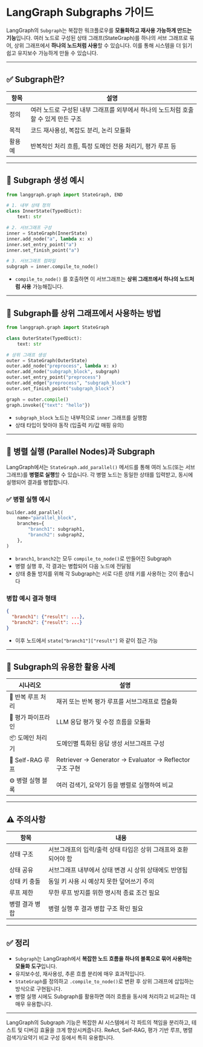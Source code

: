 # LangGraph Subgraphs 가이드

LangGraph의 `Subgraph`는 복잡한 워크플로우를 **모듈화하고 재사용 가능하게 만드는 기능**입니다. 여러 노드로 구성된 상태 그래프(StateGraph)를 하나의 서브 그래프로 묶어, 상위 그래프에서 **하나의 노드처럼 사용**할 수 있습니다. 이를 통해 시스템을 더 읽기 쉽고 유지보수 가능하게 만들 수 있습니다.

---

## ✅ Subgraph란?

| 항목    | 설명                                                                               |
| ------- | ---------------------------------------------------------------------------------- |
| 정의    | 여러 노드로 구성된 내부 그래프를 외부에서 하나의 노드처럼 호출할 수 있게 만든 구조 |
| 목적    | 코드 재사용성, 복잡도 분리, 논리 모듈화                                            |
| 활용 예 | 반복적인 처리 흐름, 특정 도메인 전용 처리기, 평가 루프 등                          |

---

## 🔧 Subgraph 생성 예시

```python
from langgraph.graph import StateGraph, END

# 1. 내부 상태 정의
class InnerState(TypedDict):
    text: str

# 2. 서브그래프 구성
inner = StateGraph(InnerState)
inner.add_node("a", lambda x: x)
inner.set_entry_point("a")
inner.set_finish_point("a")

# 3. 서브그래프 컴파일
subgraph = inner.compile_to_node()
```

- `compile_to_node()` 를 호출하면 이 서브그래프는 **상위 그래프에서 하나의 노드처럼 사용** 가능해집니다.

---

## 🧩 Subgraph를 상위 그래프에서 사용하는 방법

```python
from langgraph.graph import StateGraph

class OuterState(TypedDict):
    text: str

# 상위 그래프 생성
outer = StateGraph(OuterState)
outer.add_node("preprocess", lambda x: x)
outer.add_node("subgraph_block", subgraph)
outer.set_entry_point("preprocess")
outer.add_edge("preprocess", "subgraph_block")
outer.set_finish_point("subgraph_block")

graph = outer.compile()
graph.invoke({"text": "hello"})
```

- `subgraph_block` 노드는 내부적으로 `inner` 그래프를 실행함
- 상태 타입이 맞아야 동작 (입출력 키/값 매핑 유의)

---

## 🤝 병렬 실행 (Parallel Nodes)과 Subgraph

LangGraph에서는 `StateGraph.add_parallel()` 메서드를 통해 여러 노드(또는 서브그래프)를 **병렬로 실행**할 수 있습니다. 각 병렬 노드는 동일한 상태를 입력받고, 동시에 실행되어 결과를 병합합니다.

### ✅ 병렬 실행 예시

```python
builder.add_parallel(
    name="parallel_block",
    branches={
        "branch1": subgraph1,
        "branch2": subgraph2,
    },
)
```

- `branch1`, `branch2`는 모두 `compile_to_node()`로 만들어진 Subgraph
- 병렬 실행 후, 각 결과는 병합되어 다음 노드에 전달됨
- 상태 충돌 방지를 위해 각 Subgraph는 서로 다른 상태 키를 사용하는 것이 좋습니다

### 병합 예시 결과 형태

```json
{
  "branch1": {"result": ...},
  "branch2": {"result": ...}
}
```

- 이후 노드에서 `state["branch1"]["result"]` 와 같이 접근 가능

---

## 🔁 Subgraph의 유용한 활용 사례

| 시나리오           | 설명                                                    |
| ------------------ | ------------------------------------------------------- |
| 🔄 반복 루프 처리  | 재귀 또는 반복 평가 루프를 서브그래프로 캡슐화          |
| 🧪 평가 파이프라인 | LLM 응답 평가 및 수정 흐름을 모듈화                     |
| 📦 도메인 처리기   | 도메인별 특화된 응답 생성 서브그래프 구성               |
| 🧠 Self-RAG 루프   | Retriever → Generator → Evaluator → Reflector 구조 구현 |
| ⚙️ 병렬 실행 블록  | 여러 검색기, 요약기 등을 병렬로 실행하여 비교           |

---

## ⚠️ 주의사항

| 항목           | 내용                                                           |
| -------------- | -------------------------------------------------------------- |
| 상태 구조      | 서브그래프의 입력/출력 상태 타입은 상위 그래프와 호환되어야 함 |
| 상태 공유      | 서브그래프 내부에서 상태 변경 시 상위 상태에도 반영됨          |
| 상태 키 충돌   | 동일 키 사용 시 예상치 못한 덮어쓰기 주의                      |
| 루프 제한      | 무한 루프 방지를 위한 명시적 종료 조건 필요                    |
| 병렬 결과 병합 | 병렬 실행 후 결과 병합 구조 확인 필요                          |

---

## ✅ 정리

- `Subgraph`는 LangGraph에서 **복잡한 노드 흐름을 하나의 블록으로 묶어 사용하는 모듈화 도구**입니다.
- 유지보수성, 재사용성, 추론 흐름 분리에 매우 효과적입니다.
- `StateGraph`를 정의하고 `.compile_to_node()`로 변환 후 상위 그래프에 삽입하는 방식으로 구현됩니다.
- 병렬 실행 시에도 Subgraph를 활용하면 여러 흐름을 동시에 처리하고 비교하는 데 매우 유용합니다.

---

LangGraph의 Subgraph 기능은 복잡한 AI 시스템에서 각 파트의 책임을 분리하고, 테스트 및 디버깅 효율을 크게 향상시켜줍니다. ReAct, Self-RAG, 평가 기반 루프, 병렬 검색기/요약기 비교 구성 등에서 특히 유용합니다.
